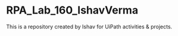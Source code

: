 # RPA_Lab_160_IshavVerma
This is a repository created by Ishav for UiPath activities &amp; projects.
